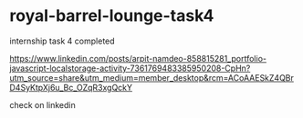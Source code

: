 # royal-barrel-lounge-task4
internship task 4 completed 

https://www.linkedin.com/posts/arpit-namdeo-858815281_portfolio-javascript-localstorage-activity-7361769483385950208-CpHn?utm_source=share&utm_medium=member_desktop&rcm=ACoAAESkZ4QBrD4SyKtpXj6u_Bc_OZqR3xgQckY

check on linkedin
